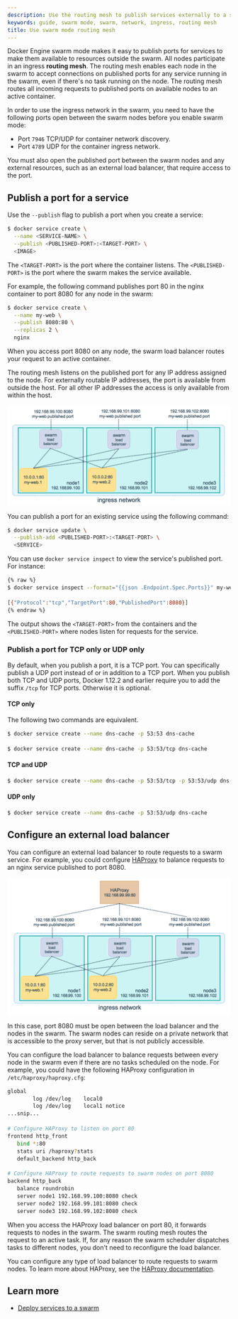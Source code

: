 ```yaml
---
description: Use the routing mesh to publish services externally to a swarm
keywords: guide, swarm mode, swarm, network, ingress, routing mesh
title: Use swarm mode routing mesh
---
```


Docker Engine swarm mode makes it easy to publish ports for services to make
them available to resources outside the swarm. All nodes participate in an
ingress **routing mesh**. The routing mesh enables each node in the swarm to
accept connections on published ports for any service running in the swarm, even
if there's no task running on the node. The routing mesh routes all
incoming requests to published ports on available nodes to an active container.

In order to use the ingress network in the swarm, you need to have the following
ports open between the swarm nodes before you enable swarm mode:

* Port `7946` TCP/UDP for container network discovery.
* Port `4789` UDP for the container ingress network.

You must also open the published port between the swarm nodes and any external
resources, such as an external load balancer, that require access to the port.

## Publish a port for a service

Use the `--publish` flag to publish a port when you create a service:

```bash
$ docker service create \
  --name <SERVICE-NAME> \
  --publish <PUBLISHED-PORT>:<TARGET-PORT> \
  <IMAGE>
```

The `<TARGET-PORT>` is the port where the container listens.
The `<PUBLISHED-PORT>` is the port where the swarm makes the service available.

For example, the following command publishes port 80 in the nginx container to
port 8080 for any node in the swarm:

```bash
$ docker service create \
  --name my-web \
  --publish 8080:80 \
  --replicas 2 \
  nginx
```

When you access port 8080 on any node, the swarm load balancer routes your
request to an active container.

The routing mesh listens on the published port for any IP address assigned to
the node. For externally routable IP addresses, the port is available from
outside the host. For all other IP addresses the access is only available from
within the host.

![service ingress image](images/ingress-routing-mesh.png)

You can publish a port for an existing service using the following command:

```bash
$ docker service update \
  --publish-add <PUBLISHED-PORT>:<TARGET-PORT> \
  <SERVICE>
```

You can use `docker service inspect` to view the service's published port. For
instance:

```bash
{% raw %}
$ docker service inspect --format="{{json .Endpoint.Spec.Ports}}" my-web

[{"Protocol":"tcp","TargetPort":80,"PublishedPort":8080}]
{% endraw %}
```

The output shows the `<TARGET-PORT>` from the containers and the
`<PUBLISHED-PORT>` where nodes listen for requests for the service.

### Publish a port for TCP only or UDP only

By default, when you publish a port, it is a TCP port. You can
specifically publish a UDP port instead of or in addition to a TCP port. When
you publish both TCP and UDP ports, Docker 1.12.2 and earlier require you to
add the suffix `/tcp` for TCP ports. Otherwise it is optional.

#### TCP only

The following two commands are equivalent.

```bash
$ docker service create --name dns-cache -p 53:53 dns-cache

$ docker service create --name dns-cache -p 53:53/tcp dns-cache
```

#### TCP and UDP

```bash
$ docker service create --name dns-cache -p 53:53/tcp -p 53:53/udp dns-cache
```

#### UDP only

```bash
$ docker service create --name dns-cache -p 53:53/udp dns-cache
```

## Configure an external load balancer

You can configure an external load balancer to route requests to a swarm
service. For example, you could configure [HAProxy](http://www.haproxy.org) to
balance requests to an nginx service published to port 8080.

![ingress with external load balancer image](images/ingress-lb.png)

In this case, port 8080 must be open between the load balancer and the nodes in
the swarm. The swarm nodes can reside on a private network that is accessible to
the proxy server, but that is not publicly accessible.

You can configure the load balancer to balance requests between every node in
the swarm even if there are no tasks scheduled on the node. For example, you
could have the following HAProxy configuration in `/etc/haproxy/haproxy.cfg`:

```bash
global
        log /dev/log    local0
        log /dev/log    local1 notice
...snip...

# Configure HAProxy to listen on port 80
frontend http_front
   bind *:80
   stats uri /haproxy?stats
   default_backend http_back

# Configure HAProxy to route requests to swarm nodes on port 8080
backend http_back
   balance roundrobin
   server node1 192.168.99.100:8080 check
   server node2 192.168.99.101:8080 check
   server node3 192.168.99.102:8080 check
```

When you access the HAProxy load balancer on port 80, it forwards requests to
nodes in the swarm. The swarm routing mesh routes the request to an active task.
If, for any reason the swarm scheduler dispatches tasks to different nodes, you
don't need to reconfigure the load balancer.

You can configure any type of load balancer to route requests to swarm nodes.
To learn more about HAProxy, see the [HAProxy documentation](https://cbonte.github.io/haproxy-dconv/).

## Learn more

* [Deploy services to a swarm](services.md)
